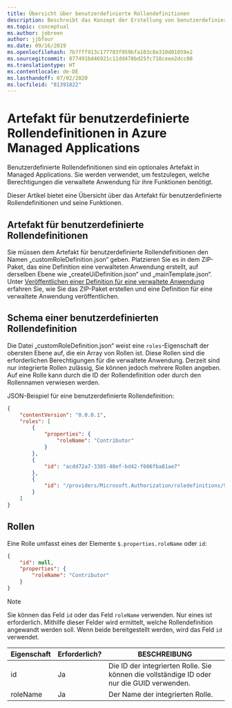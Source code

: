 ```yaml
---
title: Übersicht über benutzerdefinierte Rollendefinitionen
description: Beschreibt das Konzept der Erstellung von benutzerdefinierten Rollendefinitionen für verwaltete Anwendungen.
ms.topic: conceptual
ms.author: jobreen
author: jjbfour
ms.date: 09/16/2019
ms.openlocfilehash: 7b7fff913c177703f959bfa103c8e310d01059e2
ms.sourcegitcommit: 877491bd46921c11dd478bd25fc718ceee2dcc08
ms.translationtype: HT
ms.contentlocale: de-DE
ms.lasthandoff: 07/02/2020
ms.locfileid: "81391822"
---
```

# <a name="custom-role-definition-artifact-in-azure-managed-applications"></a>Artefakt für benutzerdefinierte Rollendefinitionen in Azure Managed Applications

Benutzerdefinierte Rollendefinitionen sind ein optionales Artefakt in Managed Applications. Sie werden verwendet, um festzulegen, welche Berechtigungen die verwaltete Anwendung für ihre Funktionen benötigt.

Dieser Artikel bietet eine Übersicht über das Artefakt für benutzerdefinierte Rollendefinitionen und seine Funktionen.

## <a name="custom-role-definition-artifact"></a>Artefakt für benutzerdefinierte Rollendefinitionen

Sie müssen dem Artefakt für benutzerdefinierte Rollendefinitionen den Namen „customRoleDefinition.json“ geben. Platzieren Sie es in dem ZIP-Paket, das eine Definition eine verwalteten Anwendung erstellt, auf derselben Ebene wie „createUiDefinition.json“ und „mainTemplate.json“. Unter [Veröffentlichen einer Definition für eine verwaltete Anwendung](publish-service-catalog-app.md) erfahren Sie, wie Sie das ZIP-Paket erstellen und eine Definition für eine verwaltete Anwendung veröffentlichen.

## <a name="custom-role-definition-schema"></a>Schema einer benutzerdefinierten Rollendefinition

Die Datei „customRoleDefinition.json“ weist eine `roles`-Eigenschaft der obersten Ebene auf, die ein Array von Rollen ist. Diese Rollen sind die erforderlichen Berechtigungen für die verwaltete Anwendung. Derzeit sind nur integrierte Rollen zulässig, Sie können jedoch mehrere Rollen angeben. Auf eine Rolle kann durch die ID der Rollendefinition oder durch den Rollennamen verwiesen werden.

JSON-Beispiel für eine benutzerdefinierte Rollendefinition:

```json
{
    "contentVersion": "0.0.0.1",
    "roles": [
        {
            "properties": {
                "roleName": "Contributor"
            }
        },
        {
            "id": "acdd72a7-3385-48ef-bd42-f606fba81ae7"
        },
        {
            "id": "/providers/Microsoft.Authorization/roledefinitions/9980e02c-c2be-4d73-94e8-173b1dc7cf3c"
        }
    ]
}
```

## <a name="roles"></a>Rollen

Eine Rolle umfasst eines der Elemente `$.properties.roleName` oder `id`:

```json
{
    "id": null,
    "properties": {
        "roleName": "Contributor"
    }
}
```

> [!NOTE]
> Sie können das Feld `id` oder das Feld `roleName` verwenden. Nur eines ist erforderlich. Mithilfe dieser Felder wird ermittelt, welche Rollendefinition angewandt werden soll. Wenn beide bereitgestellt werden, wird das Feld `id` verwendet.

|Eigenschaft|Erforderlich?|BESCHREIBUNG|
|---------|---------|---------|
|id|Ja|Die ID der integrierten Rolle. Sie können die vollständige ID oder nur die GUID verwenden.|
|roleName|Ja|Der Name der integrierten Rolle.|
